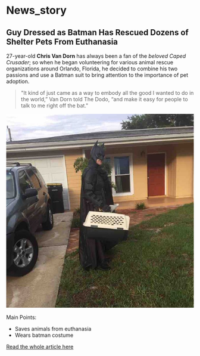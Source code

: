# News_story


## Guy Dressed as Batman Has Rescued Dozens of Shelter Pets From Euthanasia

27-year-old **Chris Van Dorn** has always been a fan of the _beloved Caped Crusader_; so when he began volunteering for various animal rescue organizations around Orlando, Florida, he decided to combine his two passions and use a Batman suit to bring attention to the importance of pet adoption.

> "It kind of just came as a way to embody all the good I wanted to do in the world,” Van Dorn told The Dodo, “and make it easy for people to talk to me right off the bat."

![Image]( batman_puppies.jpg "batman")

Main Points: 

* Saves animals from euthanasia 
* Wears batman costume 

[Read the whole article here](https://www.goodnewsnetwork.org/guy-dressed-as-batman-rescues-shelter-pets-from-euthanasia/)
